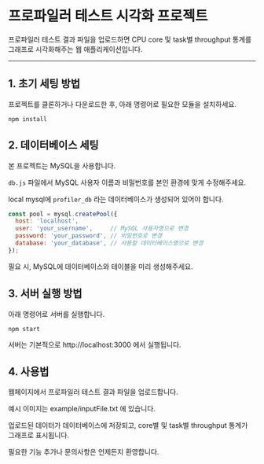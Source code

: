 # 프로파일러 테스트 시각화 프로젝트

프로파일러 테스트 결과 파일을 업로드하면 CPU core 및 task별 throughput 통계를 그래프로 시각화해주는 웹 애플리케이션입니다.

---

## 1. 초기 세팅 방법

프로젝트를 클론하거나 다운로드한 후, 아래 명령어로 필요한 모듈을 설치하세요.

```
npm install

```

## 2. 데이터베이스 세팅

본 프로젝트는 MySQL을 사용합니다.

`db.js` 파일에서 MySQL 사용자 이름과 비밀번호를 본인 환경에 맞게 수정해주세요.

 local mysql에 `profiler_db` 라는 데이터베이스가 생성되어 있어야 합니다. 

```js
const pool = mysql.createPool({
  host: 'localhost',
  user: 'your_username',     // MySQL 사용자명으로 변경
  password: 'your_password', // 비밀번호로 변경
  database: 'your_database', // 사용할 데이터베이스명으로 변경
});
```
필요 시, MySQL에 데이터베이스와 테이블을 미리 생성해주세요.


## 3. 서버 실행 방법
아래 명령어로 서버를 실행합니다.
```
npm start
```
서버는 기본적으로 http://localhost:3000 에서 실행됩니다.

## 4. 사용법
웹페이지에서 프로파일러 테스트 결과 파일을 업로드합니다.

예시 이미지는 example/inputFile.txt 에 있습니다.

업로드된 데이터가 데이터베이스에 저장되고, core별 및 task별 throughput 통계가 그래프로 표시됩니다.

필요한 기능 추가나 문의사항은 언제든지 환영합니다.

